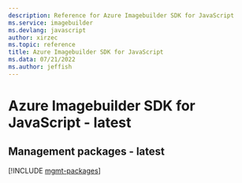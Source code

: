 ```yaml
---
description: Reference for Azure Imagebuilder SDK for JavaScript
ms.service: imagebuilder
ms.devlang: javascript
author: xirzec
ms.topic: reference
title: Azure Imagebuilder SDK for JavaScript
ms.data: 07/21/2022
ms.author: jeffish
---
```

# Azure Imagebuilder SDK for JavaScript - latest

## Management packages - latest
[!INCLUDE [mgmt-packages](imagebuilder-mgmt-index.md)]